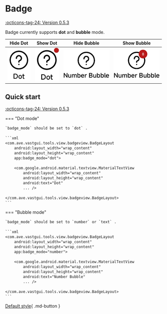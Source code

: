 # Badge

[:octicons-tag-24: Version 0.5.3](https://ave.entropy2020.cn/version/VastTools/#053)

Badge currently supports **dot** and **bubble** mode.

|               Hide Dot                |               Show Dot                |               Hide Bubble                |               Show Bubble                |
| :---------------------------------------: | :---------------------------------------: | :---------------------------------------: | :---------------------------------------: |
| ![Hide dot](./img/dot_hide.png) | ![Show dot](./img/dot_show.png) | ![Hide bubble](./img/number_hide.png) | ![Show bubble](./img/number_show.png) |

## Quick start

[:octicons-tag-24: Version 0.5.3](https://ave.entropy2020.cn/version/VastTools/#053)

=== "Dot mode"

    `badge_mode` should be set to `dot` .

    ```xml
    <com.ave.vastgui.tools.view.badgeview.BadgeLayout
        android:layout_width="wrap_content"
        android:layout_height="wrap_content"
        app:badge_mode="dot">

        <com.google.android.material.textview.MaterialTextView
            android:layout_width="wrap_content"
            android:layout_height="wrap_content"
            android:text="Dot"
            ... />

    </com.ave.vastgui.tools.view.badgeview.BadgeLayout>
    ```

=== "Bubble mode"

    `badge_mode` should be set to `number` or `text` .

    ```xml
    <com.ave.vastgui.tools.view.badgeview.BadgeLayout
        android:layout_width="wrap_content"
        android:layout_height="wrap_content"
        app:badge_mode="number">

        <com.google.android.material.textview.MaterialTextView
            android:layout_width="wrap_content"
            android:layout_height="wrap_content"
            android:text="Number Bubble"
            ... />

    </com.ave.vastgui.tools.view.badgeview.BadgeLayout>
    ```

[Default style](https://github.com/SakurajimaMaii/Android-Vast-Extension/blob/develop/libraries/VastTools/src/main/res/values/styles.xml){ .md-button }
